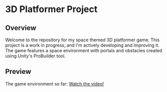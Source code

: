 # 3D Platformer Project

## Overview

Welcome to the repository for my space themed 3D platformer game. This project is a work in progress, and I'm actively developing and improving it. The game features a space environment with portals and obstacles created using Unity's ProBuilder tool.

## Preview

The game environment so far: [Watch the video!](https://drive.google.com/file/d/15MCYSASJbnpeSuGFoL1pnBW88FC6qxuL/view?usp=sharing)
